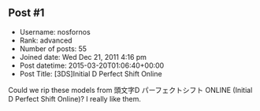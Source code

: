 ## Post #1
- Username: nosfornos
- Rank: advanced
- Number of posts: 55
- Joined date: Wed Dec 21, 2011 4:16 pm
- Post datetime: 2015-03-20T01:06:40+00:00
- Post Title: [3DS]Initial D Perfect Shift Online

Could we rip these models from 頭文字D パーフェクトシフト ONLINE (Initial D Perfect Shift Online)?
I really like them.
